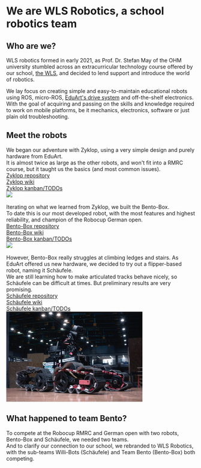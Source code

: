 # We are WLS Robotics, a school robotics team

## Who are we?
WLS robotics formed in early 2021, as Prof. Dr. Stefan May of the OHM university stumbled across an extracurricular technology course offered by our school, [the WLS](https://loeheschule.de/), and decided to lend support and introduce the world of robotics.

We lay focus on creating simple and easy-to-maintain educational robots using ROS, micro-ROS, [EduArt's drive system](https://github.com/bento-robotics/bento_drive?tab=readme-ov-file#free-kinematics-kit) and off-the-shelf electronics.
With the goal of acquiring and passing on the skills and knowledge required to work on mobile platforms, be it mechanics, electronics, software or just plain old troubleshooting.


## Meet the robots

We began our adventure with Zyklop, using a very simple design and purely hardware from EduArt.  
It is almost twice as large as the other robots, and won't fit into a RMRC course, but it taught us the basics (and most common issues).  
[Zyklop repository](https://github.com/Bento-Robotics/Zyklop)  
[Zyklop wiki](https://github.com/Bento-Robotics/Zyklop/wiki)  
[Zyklop kanban/TODOs](https://github.com/orgs/Bento-Robotics/projects/2)  
<img src="https://raw.githubusercontent.com/Bento-Robotics/Zyklop/refs/heads/main/Zyklop.jpg" height="240">

Iterating on what we learned from Zyklop, we built the Bento-Box.  
To date this is our most developed robot, with the most features and highest reliability, and champion of the Robocup German open.  
[Bento-Box repository](https://github.com/Bento-Robotics/Bento-Box)  
[Bento-Box wiki](https://github.com/Bento-Robotics/Bento-Box/wiki)  
[Bento-Box kanban/TODOs](https://github.com/orgs/Bento-Robotics/projects/1)  
<img src="https://raw.githubusercontent.com/Bento-Robotics/Bento-Box/refs/heads/main/Bento-Box.jpg" height="240">

However, Bento-Box really struggles at climbing ledges and stairs. As EduArt offered us new hardware, we decided to try out a flipper-based robot, naming it Schäufele.  
We are still learning how to make articulated tracks behave nicely, so Schäufele can be difficult at times. But preliminary results are very promising.  
[Schäufele repository](https://github.com/Bento-Robotics/Schaeufele)  
[Schäufele wiki](https://github.com/Bento-Robotics/Schaeufele/wiki)  
[Schäufele kanban/TODOs](https://github.com/orgs/Bento-Robotics/projects/3)  
<img src="https://raw.githubusercontent.com/Bento-Robotics/Schaeufele/refs/heads/main/Schaeufele.jpg" height="240">


## What happened to team Bento?

To compete at the Robocup RMRC and German open with two robots, Bento-Box and Schäufele, we needed two teams.  
And to clarify our connection to our school, we rebranded to WLS Robotics, with the sub-teams Willi-Bots (Schäufele) and Team Bento (Bento-Box) both competing.
